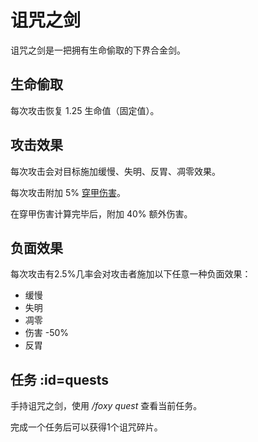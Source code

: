# 诅咒之剑

诅咒之剑是一把拥有生命偷取的下界合金剑。

## 生命偷取

每次攻击恢复 1.25 生命值（固定值）。

## 攻击效果

每次攻击会对目标施加缓慢、失明、反胃、凋零效果。  

每次攻击附加 5% [穿甲伤害](./Damage)。

在穿甲伤害计算完毕后，附加 40% 额外伤害。

## 负面效果

每次攻击有2.5%几率会对攻击者施加以下任意一种负面效果：

- 缓慢
- 失明
- 凋零
- 伤害 -50%
- 反胃

## 任务 :id=quests

手持诅咒之剑，使用 */foxy quest* 查看当前任务。

完成一个任务后可以获得1个诅咒碎片。
